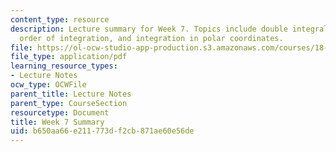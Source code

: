 ```yaml
---
content_type: resource
description: Lecture summary for Week 7. Topics include double integrals, exchanging
  order of integration, and integration in polar coordinates.
file: https://ol-ocw-studio-app-production.s3.amazonaws.com/courses/18-02-multivariable-calculus-fall-2007/b650aa66e211773df2cb871ae60e56de_lec_week7.pdf
file_type: application/pdf
learning_resource_types:
- Lecture Notes
ocw_type: OCWFile
parent_title: Lecture Notes
parent_type: CourseSection
resourcetype: Document
title: Week 7 Summary
uid: b650aa66-e211-773d-f2cb-871ae60e56de
---
```

